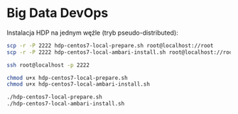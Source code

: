 # Big Data DevOps

Instalacja HDP na jednym węźle (tryb pseudo-distributed):
~~~bash
scp -r -P 2222 hdp-centos7-local-prepare.sh root@localhost://root
scp -r -P 2222 hdp-centos7-local-ambari-install.sh root@localhost://root

ssh root@localhost -p 2222

chmod u+x hdp-centos7-local-prepare.sh
chmod u+x hdp-centos7-local-ambari-install.sh

./hdp-centos7-local-prepare.sh
./hdp-centos7-local-ambari-install.sh
~~~